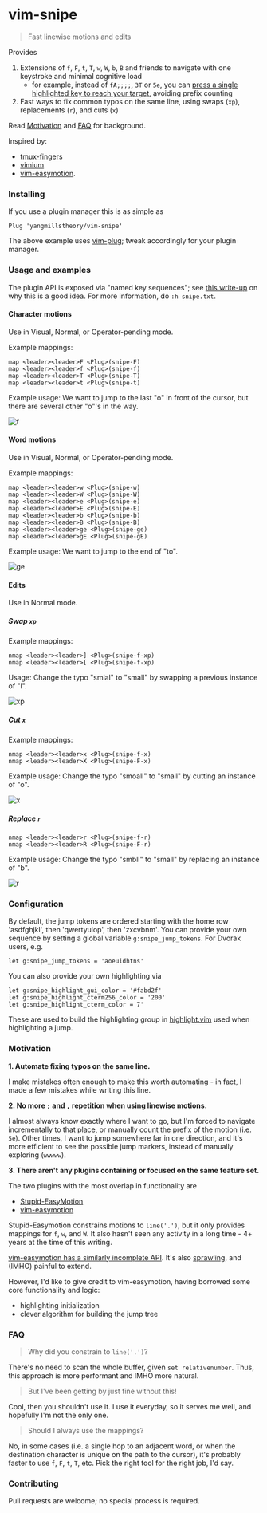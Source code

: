 # vim-snipe

> Fast linewise motions and edits

Provides

1. Extensions of `f`, `F`, `t`, `T`, `w`, `W`, `b`, `B` and friends to navigate with one keystroke and minimal cognitive load
    * for example, instead of `fA;;;;`, `3T` or `5e`, you can [press a single highlighted key to reach your target](https://github.com/yangmillstheory/vim-snipe#character-motions), avoiding prefix counting
2. Fast ways to fix common typos on the same line, using swaps (`xp`), replacements (`r`), and cuts (`x`)

Read [Motivation](https://github.com/yangmillstheory/vim-snipe#motivation) and [FAQ](https://github.com/yangmillstheory/vim-snipe#faq) for background.

Inspired by:

* [tmux-fingers](https://github.com/Morantron/tmux-fingers)
* [vimium](https://github.com/philc/vimium)
* [vim-easymotion](https://github.com/easymotion/vim-easymotion/).

### Installing

If you use a plugin manager this is as simple as

```vim
Plug 'yangmillstheory/vim-snipe'
```

The above example uses [vim-plug](https://github.com/junegunn/vim-plug); tweak accordingly for your plugin manager.

### Usage and examples

The plugin API is exposed via "named key sequences"; see [this write-up](http://whileimautomaton.net/2008/09/27022735) on why this is a good idea. For more information, do `:h snipe.txt`.

#### Character motions

Use in Visual, Normal, or Operator-pending mode.

Example mappings:

```vim
map <leader><leader>F <Plug>(snipe-F)
map <leader><leader>f <Plug>(snipe-f)
map <leader><leader>T <Plug>(snipe-T)
map <leader><leader>t <Plug>(snipe-t)
```

Example usage: We want to jump to the last "o" in front of the cursor, but there are several other "o"'s in the way.

![f](https://user-images.githubusercontent.com/2729079/33584714-80346e28-d915-11e7-875d-fa01d60389a7.gif)

#### Word motions

Use in Visual, Normal, or Operator-pending mode.

Example mappings:

```vim
map <leader><leader>w <Plug>(snipe-w)
map <leader><leader>W <Plug>(snipe-W)
map <leader><leader>e <Plug>(snipe-e)
map <leader><leader>E <Plug>(snipe-E)
map <leader><leader>b <Plug>(snipe-b)
map <leader><leader>B <Plug>(snipe-B)
map <leader><leader>ge <Plug>(snipe-ge)
map <leader><leader>gE <Plug>(snipe-gE)
```

Example usage: We want to jump to the end of "to".

![ge](https://user-images.githubusercontent.com/2729079/33569952-2e13b444-d8e0-11e7-950b-ad49c8b55eac.gif)

#### Edits

Use in Normal mode.

##### Swap `xp`

Example mappings:

```vim
nmap <leader><leader>] <Plug>(snipe-f-xp)
nmap <leader><leader>[ <Plug>(snipe-f-xp)
```

Usage: Change the typo "smlal" to "small" by swapping a previous instance of "l".

![xp](https://user-images.githubusercontent.com/2729079/33570040-6f51f8c6-d8e0-11e7-935b-627ce9197bef.gif)

##### Cut `x`

Example mappings:

```vim
nmap <leader><leader>x <Plug>(snipe-f-x)
nmap <leader><leader>X <Plug>(snipe-F-x)
```

Example usage: Change the typo "smoall" to "small" by cutting an instance of "o".

![x](https://user-images.githubusercontent.com/2729079/33570110-a36d2e1e-d8e0-11e7-9dc4-4f70f13be3d6.gif)

##### Replace `r`

```vim
nmap <leader><leader>r <Plug>(snipe-f-r)
nmap <leader><leader>R <Plug>(snipe-F-r)
```

Example usage: Change the typo "smbll" to "small" by replacing an instance of "b".

![r](https://user-images.githubusercontent.com/2729079/33586877-69c799a2-d920-11e7-8286-55470dbbdb3c.gif)

### Configuration

By default, the jump tokens are ordered starting with the home row 'asdfghjkl', then 'qwertyuiop', then 'zxcvbnm'. You can provide your own sequence by setting a global variable `g:snipe_jump_tokens`. For Dvorak users, e.g.

```vim
let g:snipe_jump_tokens = 'aoeuidhtns'
```

You can also provide your own highlighting via 

```vim
let g:snipe_highlight_gui_color = '#fabd2f'
let g:snipe_highlight_cterm256_color = '200'
let g:snipe_highlight_cterm_color = 7'
```

These are used to build the highlighting group in [highlight.vim](https://github.com/yangmillstheory/vim-snipe/blob/master/autoload/snipe/highlight.vim) used when highlighting a jump.

### Motivation

**1. Automate fixing typos on the same line.**

I make mistakes often enough to make this worth automating - in fact, I made a few mistakes while writing this line.

**2. No more `;` and `,` repetition when using linewise motions.**

I almost always know exactly where I want to go, but I'm forced to navigate incrementally to that place, or manually count the prefix of the motion (i.e. `5e`). Other times, I want to jump somewhere far in one direction, and it's more efficient to see the possible jump markers, instead of manually exploring (`wwwww`).

**3. There aren't any plugins containing or focused on the same feature set.**

The two plugins with the most overlap in functionality are

* [Stupid-EasyMotion](https://github.com/joequery/Stupid-EasyMotion)
* [vim-easymotion](https://github.com/easymotion/vim-easymotion)

Stupid-Easymotion constrains motions to `line('.')`, but it only provides mappings for `f`, `w`, and `W`. It also hasn't seen any activity in a long time - 4+ years at the time of this writing.

[vim-easymotion has a similarly incomplete API](https://github.com/easymotion/vim-easymotion/issues/354). It's also
[sprawling](https://www.reddit.com/r/vim/comments/1v9qyu/actively_developed_and_maintained_fork_of/ceq7lcf/), and (IMHO)
painful to extend.

However, I'd like to give credit to vim-easymotion, having borrowed some core functionality and logic:

* highlighting initialization
* clever algorithm for building the jump tree


### FAQ

> Why did you constrain to `line('.')`?

There's no need to scan the whole buffer, given `set relativenumber`. Thus, this approach is more performant and IMHO more natural.

> But I've been getting by just fine without this!

Cool, then you shouldn't use it. I use it everyday, so it serves me well, and hopefully I'm not the only one.

> Should I always use the mappings?

No, in some cases (i.e. a single hop to an adjacent word, or when the destination character is unique on the path to the cursor), it's probably faster to use `f`, `F`, `t`, `T`, etc. Pick the right tool for the right job, I'd say.

### Contributing

Pull requests are welcome; no special process is required.
